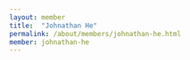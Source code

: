 ```yaml
---
layout: member
title:  "Johnathan He"
permalink: /about/members/johnathan-he.html
member: johnathan-he
---
```

